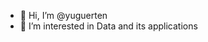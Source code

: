- 👋 Hi, I’m @yuguerten
- 👀 I’m interested in Data and its applications

<!---
yuguerten/yuguerten is a ✨ special ✨ repository because its `README.md` (this file) appears on your GitHub profile.
You can click the Preview link to take a look at your changes.
--->
